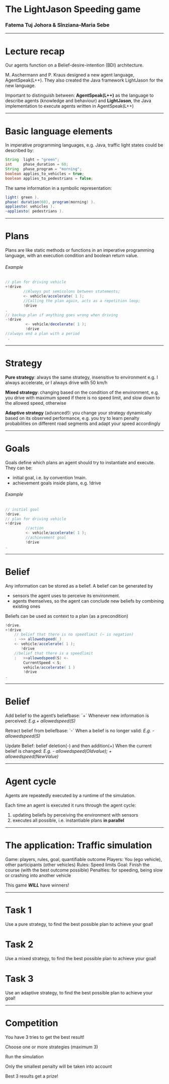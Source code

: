 # The LightJason Speeding game


### Fatema Tuj Johora & Sînziana-Maria Sebe
-----
# Lecture recap

Our agents function on a Belief-desire-intention (BDI) architecture.

M. Aschermann and P. Kraus designed a new agent language, AgentSpeak(L++). They also created the Java framework LightJason for the new language.


Important to distinguish between:
**AgentSpeak(L++)** as the language to describe agents (knowledge and behaviour) and
**LightJason**, the Java implementation to execute agents written in AgentSpeak(L++)

-------
# Basic language elements
In imperative programming languages, e.g. Java, traffic light states could be described by:
````Java
String  light = "green";
int     phase_duration = 60;
String  phase_program = "morning";
boolean applies_to_vehicles = true;
boolean applies_to_pedestrians = false;
````
The same information in a symbolic representation:

````Java
light( green ).
phase( duration(60), program(morning) ).
appliesto( vehicles ).
~appliesto( pedestrians ).
````
----
# Plans
Plans are like static methods or functions in an imperative programming language, with an execution condition and boolean return value.
###### Example
``` java
// plan for driving vehicle
+!drive 
        //Always put semicolons between statements;
        <- vehicle/accelerate( 1 );
        //Calling the plan again, acts as a repetition loop;
        !drive
.
// backup plan if anything goes wrong when driving
-!drive 
         <- vehicle/decelerate( 1 );
         !drive
//always end a plan with a period
 .
```
---
# Strategy
**Pure strategy**: always the same strategy, insensitive to environment  e.g. I always accelerate, or I always drive with 50 km/h

**Mixed strategy**: changing based on the condition of the environment, e.g. you drive with maximum speed if there is no speed limit, and slow down to the allowed speed, otherwise

**Adaptive strategy** (advanced!): you change your strategy dynamically based on its observed performance, e.g. 
you try to learn penalty probabilities on different road segments and adapt your speed accordingly

---
# Goals

Goals define which plans an agent should try to instantiate and execute.
They can be: 
* initial goal, i.e. by convention !main.
* achievement goals inside plans, e.g. !drive
###### Example

``` java
// initial goal
!drive.
// plan for driving vehicle
+!drive 
         //action
         <- vehicle/accelerate( 1 );
         //achievement goal
         !drive
.
```
---
# Belief

Any information can be stored as a belief. A belief can be generated by
* sensors the agent uses to perceive its environment.
* agents themselves, so the agent can conclude new beliefs by combining existing ones

Beliefs can be used as context to a plan (as a precondition)
````java
!drive.
+!drive 
    // belief that there is no speedlimit (~ is negation)
    : ~>> allowedspeed(_)
    <- vehicle/accelerate( 1 );
       !drive
    //belief that there is a speedlimit
    :   >>allowedspeed(S) <- 	
        CurrentSpeed < S;
        vehicle/accelerate( 1 )
        !drive
.
````
---
# Belief
Add belief to the agent‘s beliefbase: ´+´
Whenever new information is perceived: *E.g.+ allowedspeed(S)*

Retract belief from beliefbase: ´-´ 
When a belief is no longer valid: *E.g. - allowedspeed(S)*

Update Belief: belief deletion(-) and then addition(+)
When the current belief is changed: *E.g. - allowedspeed(Oldvalue);*
*+ allowedspeed(NewValue)*


----
# Agent cycle

Agents are repeatedly executed by a runtime of the simulation.

Each time an agent is executed it runs through the agent cycle:
1. updating beliefs by perceiving the environment with sensors
2. executes all possible, i.e. instantiable plans **in parallel**

---
# The application: Traffic simulation
Game: players, rules, goal, quantifiable outcome
Players: You (ego vehicle), other participants (other vehicles)
Rules: Speed limits
Goal: Finish the course (with the best outcome possible)
Penalties: for speeding, being slow or  crashing into another vehicle

This game ***WILL*** have winners!


---
# Task 1

Use a pure strategy, to find the best possible plan to achieve your goal!

# Task 2

Use a mixed strategy, to find the best possible plan to achieve your goal!

# Task 3

Use an adaptive strategy, to find the best possible plan to achieve your goal!

---
# Competition

You have 3 tries to get the best result!

Choose one or more strategies (maximum 3)

Run the simulation

Only the smallest penalty will be taken into account

Best 3 results get a prize!




